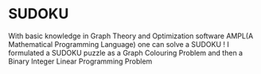# SUDOKU

With basic knowledge in Graph Theory and Optimization software AMPL(A Mathematical Programming Language) one can solve a SUDOKU ! I formulated a SUDOKU puzzle as a Graph Colouring Problem and then a Binary Integer Linear Programming Problem 
